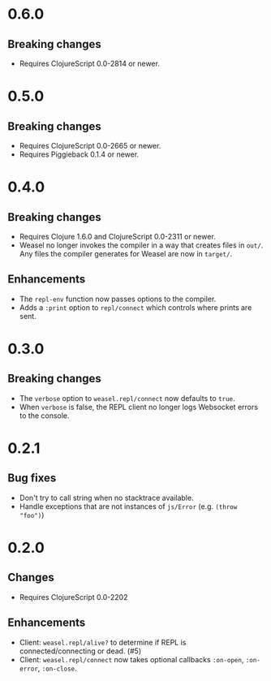 # 0.6.0

## Breaking changes

* Requires ClojureScript 0.0-2814 or newer.

# 0.5.0

## Breaking changes

* Requires ClojureScript 0.0-2665 or newer.
* Requires Piggieback 0.1.4 or newer.

# 0.4.0

## Breaking changes

* Requires Clojure 1.6.0 and ClojureScript 0.0-2311 or newer.
* Weasel no longer invokes the compiler in a way that creates files in `out/`.
  Any files the compiler generates for Weasel are now in `target/`.

## Enhancements

* The `repl-env` function now passes options to the compiler.
* Adds a `:print` option to `repl/connect` which controls where prints are sent.

# 0.3.0

## Breaking changes

* The `verbose` option to `weasel.repl/connect` now defaults to `true`.
* When `verbose` is false, the REPL client no longer logs Websocket
  errors to the console.

# 0.2.1

## Bug fixes

* Don't try to call string when no stacktrace available.
* Handle exceptions that are not instances of `js/Error` (e.g. `(throw
  "foo")`)

# 0.2.0

## Changes

* Requires ClojureScript 0.0-2202

## Enhancements

* Client: `weasel.repl/alive?` to determine if REPL is
  connected/connecting or dead. (#5)
* Client: `weasel.repl/connect` now takes optional callbacks
  `:on-open`, `:on-error`, `:on-close`.
